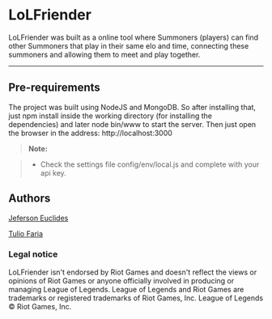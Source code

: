 LoLFriender
===================

LoLFriender was built as a online tool where Summoners (players) can find other Summoners that play in their same elo and time, connecting these summoners and allowing them to meet and play together.

----------


Pre-requirements
-------------

The project was built using NodeJS and MongoDB. So after installing that, just npm install inside the working directory (for installing the dependencies) and later node bin/www to start the server. Then just open the browser in the address: http://localhost:3000 

> **Note:**

> - Check the settings file config/env/local.js and complete with your api key.


Authors
-------------

[Jeferson Euclides](https://github.com/JefersonS)

[Tulio Faria](https://github.com/tuliofaria)


### Legal notice

LoLFriender isn't endorsed by Riot Games and doesn't reflect the views or opinions of Riot Games or anyone officially involved in producing or managing League of Legends. League of Legends and Riot Games are trademarks or registered trademarks of Riot Games, Inc. League of Legends © Riot Games, Inc.
